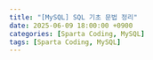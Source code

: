 ```yaml
---
title: "[MySQL] SQL 기초 문법 정리"
date: 2025-06-09 18:00:00 +0900
categories: [Sparta Coding, MySQL]
tags: [Sparta Coding, MySQL]
---
```

